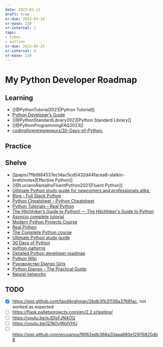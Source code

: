 ```yaml
---
date: 2023-03-12
draft: true
sr-due: 2023-03-14
sr-ease: 230
sr-interval: 1
tags:
- inbox
- outline
sr-due: 2023-05-25
sr-interval: 8
sr-ease: 210
---
```


# My Python Developer Roadmap

## Learning

- [[@PythonTutorial2023|Python Tutorial]]
- [Python Developer’s Guide](https://devguide.python.org/)
- [[@PythonStandardLibrary2023|Python Standard Library]]
- [[@PythonProgrammingFAQ2023]]
- [codingforentrepreneurs\/30-Days-of-Python.](https://www.youtube.com/playlist?list=PLEsfXFp6DpzQjDBvhNy5YbaBx9j-ZsUe6)

## Practice

## Shelve

- [[papis/7f8d984537ec14ac5cd5432d44facea8-slatkin-brett/notes|Effective Python]]
- [[@LucianoRamalhoFluentPython2021|Fluent Python]]
- [Ultimate Python study guide for newcomers and professionals alike.](https://github.com/huangsam/ultimate-python)
- [Blog - Full Stack Python](https://www.fullstackpython.com/blog.html)
- [Python Cheatsheet - Python Cheatsheet](https://www.pythoncheatsheet.org/)
- [Python Tutorials – Real Python](https://realpython.com/)
- [The Hitchhiker’s Guide to Python! — The Hitchhiker's Guide to Python](https://python-docs.readthedocs.io/en/latest/index.html)
- [Asyncio complete tutorial](https://superfastpython.com/python-asyncio/)
- [Modern Python Projects Course ](https://training.talkpython.fm/courses/details/modern-python-projects)
- [Real Python](https://realpython.com/account/purchases/)
- [The Complete Python course](https://www.udemy.com/course/the-complete-python-course/)
- [Ultimate Python study guide](https://github.com/huangsam/ultimate-python)
- [30 Days of Python](https://github.com/codingforentrepreneurs/30-Days-of-Python)
- [python-patterns](https://github.com/faif/python-patterns)
- [Detailed Python developer roadmap](https://github.com/amaargiru/pyroad)
- [Python Wiki](https://wiki.python.org/moin/)
- [Руководство Django Girls](https://tutorial.djangogirls.org/ru/)
- [Python Django - The Practical Guide](https://www.udemy.com/course/python-django-the-practical-guide/)
- [Neural networks](https://stepik.org/course/50352/promo)


## TODO
- [x] https://gist.github.com/tasdikrahman/2bdb3fb31136a3768fac, not worked as
  expected
- [ ] https://flask.palletsprojects.com/en/2.2.x/testing/
- [ ] https://youtu.be/eJDIsFJN4OQ
- [ ] https://youtu.be/Q7AOvWpIVHU
- [ ] https://gist.github.com/eruvanos/f6f62edb368a20aaa880e12976620db8
